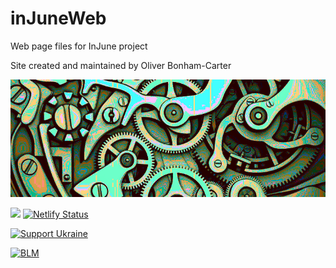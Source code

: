 # inJuneWeb
Web page files for InJune project

Site created and maintained by Oliver Bonham-Carter

<img src="static/images/juniorseminar/cogs.png" alt="drawing"/>

![](../../workflows/build/badge.svg) [![Netlify Status](https://api.netlify.com/api/v1/badges/cafd0abd-2af5-4f8f-ac0e-dd694eace724/deploy-status)](https://app.netlify.com/sites/oliverbonhamcarter/deploys)

[![Support Ukraine](https://img.shields.io/badge/SupportUkraine-blue)](https://supportukrainenow.org/)

[![BLM](https://img.shields.io/badge/BlackLivesMatter-yellow)](https://blacklivesmatter.com/)

